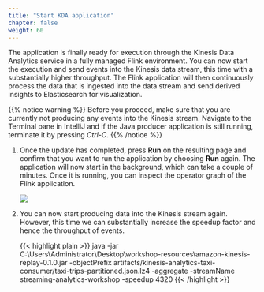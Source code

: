 ```yaml
---
title: "Start KDA application"
chapter: false
weight: 60
---
```


The application is finally ready for execution through the Kinesis Data Analytics service in a fully managed Flink environment. You can now start the execution and send events into the Kinesis data stream, this time with a substantially higher throughput. The Flink application will then continuously process the data that is ingested into the data stream and send derived insights to Elasticsearch for visualization.

{{% notice warning %}}
Before you proceed, make sure that you are currently not producing any events into the Kinesis stream. Navigate to the Terminal pane in IntelliJ and if the Java producer application is still running, terminate it by pressing *Ctrl-C*.
{{% /notice %}}

1. Once the update has completed, press **Run** on the resulting page and confirm that you want to run the application by choosing **Run** again. The application will now start in the background, which can take a couple of minutes. Once it is running, you can inspect the operator graph of the Flink application. 

	![](/images/flink-on-kda/kda-running-app.png)

2. You can now start producing data into the Kinesis stream again. However, this time we can substantially increase the speedup factor and hence the throughput of events.

	{{< highlight plain >}}
java -jar C:\Users\Administrator\Desktop\workshop-resources\amazon-kinesis-replay-0.1.0.jar -objectPrefix artifacts/kinesis-analytics-taxi-consumer/taxi-trips-partitioned.json.lz4 -aggregate -streamName streaming-analytics-workshop -speedup 4320
{{< /highlight >}}

